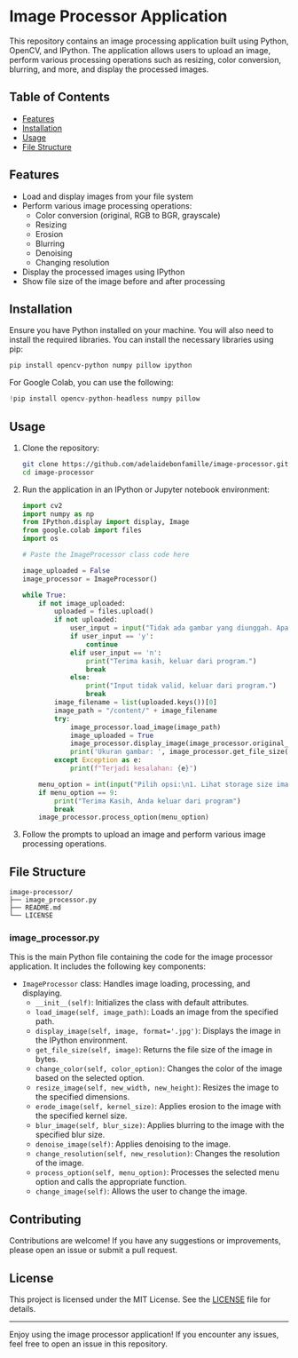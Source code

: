 # Image Processor Application

This repository contains an image processing application built using Python, OpenCV, and IPython. The application allows users to upload an image, perform various processing operations such as resizing, color conversion, blurring, and more, and display the processed images.

## Table of Contents

- [Features](#features)
- [Installation](#installation)
- [Usage](#usage)
- [File Structure](#file-structure)

## Features

- Load and display images from your file system
- Perform various image processing operations:
  - Color conversion (original, RGB to BGR, grayscale)
  - Resizing
  - Erosion
  - Blurring
  - Denoising
  - Changing resolution
- Display the processed images using IPython
- Show file size of the image before and after processing

## Installation

Ensure you have Python installed on your machine. You will also need to install the required libraries. You can install the necessary libraries using pip:

```bash
pip install opencv-python numpy pillow ipython
```

For Google Colab, you can use the following:

```python
!pip install opencv-python-headless numpy pillow
```

## Usage

1. Clone the repository:
   ```bash
   git clone https://github.com/adelaidebonfamille/image-processor.git
   cd image-processor
   ```

2. Run the application in an IPython or Jupyter notebook environment:
   ```python
   import cv2
   import numpy as np
   from IPython.display import display, Image
   from google.colab import files
   import os

   # Paste the ImageProcessor class code here

   image_uploaded = False
   image_processor = ImageProcessor()

   while True:
       if not image_uploaded:
           uploaded = files.upload()
           if not uploaded:
               user_input = input("Tidak ada gambar yang diunggah. Apakah ingin mengunggah gambar lagi? (y/n): ").lower()
               if user_input == 'y':
                   continue
               elif user_input == 'n':
                   print("Terima kasih, keluar dari program.")
                   break
               else:
                   print("Input tidak valid, keluar dari program.")
                   break
           image_filename = list(uploaded.keys())[0]
           image_path = "/content/" + image_filename
           try:
               image_processor.load_image(image_path)
               image_uploaded = True
               image_processor.display_image(image_processor.original_image)
               print('Ukuran gambar: ', image_processor.get_file_size(image_processor.original_image))
           except Exception as e:
               print(f"Terjadi kesalahan: {e}")

       menu_option = int(input("Pilih opsi:\n1. Lihat storage size image\n2. Ubah warna image\n3. Resizing image\n4. Erode image\n5. Image blurring\n6. Denoise image\n7. Pilihan resolusi\n8. Ganti Gambar\n9. Keluar\nMasukkan nomor opsi: "))
       if menu_option == 9:
           print("Terima Kasih, Anda keluar dari program")
           break
       image_processor.process_option(menu_option)
   ```

3. Follow the prompts to upload an image and perform various image processing operations.

## File Structure

```
image-processor/
├── image_processor.py
├── README.md
└── LICENSE
```

### image_processor.py

This is the main Python file containing the code for the image processor application. It includes the following key components:

- `ImageProcessor` class: Handles image loading, processing, and displaying.
  - `__init__(self)`: Initializes the class with default attributes.
  - `load_image(self, image_path)`: Loads an image from the specified path.
  - `display_image(self, image, format='.jpg')`: Displays the image in the IPython environment.
  - `get_file_size(self, image)`: Returns the file size of the image in bytes.
  - `change_color(self, color_option)`: Changes the color of the image based on the selected option.
  - `resize_image(self, new_width, new_height)`: Resizes the image to the specified dimensions.
  - `erode_image(self, kernel_size)`: Applies erosion to the image with the specified kernel size.
  - `blur_image(self, blur_size)`: Applies blurring to the image with the specified blur size.
  - `denoise_image(self)`: Applies denoising to the image.
  - `change_resolution(self, new_resolution)`: Changes the resolution of the image.
  - `process_option(self, menu_option)`: Processes the selected menu option and calls the appropriate function.
  - `change_image(self)`: Allows the user to change the image.

## Contributing

Contributions are welcome! If you have any suggestions or improvements, please open an issue or submit a pull request.

## License

This project is licensed under the MIT License. See the [LICENSE](LICENSE) file for details.

---

Enjoy using the image processor application! If you encounter any issues, feel free to open an issue in this repository.
